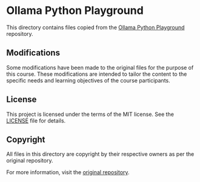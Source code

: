 
# Ollama Python Playground

This directory contains files copied from the [Ollama Python Playground](https://github.com/pamelafox/ollama-python-playground) repository.

## Modifications

Some modifications have been made to the original files for the purpose of this course. These modifications are intended to tailor the content to the specific needs and learning objectives of the course participants.

## License

This project is licensed under the terms of the MIT license. See the [LICENSE](https://github.com/pamelafox/ollama-python-playground/blob/main/LICENSE) file for details.

## Copyright

All files in this directory are copyright by their respective owners as per the original repository.

For more information, visit the [original repository](https://github.com/pamelafox/ollama-python-playground).
